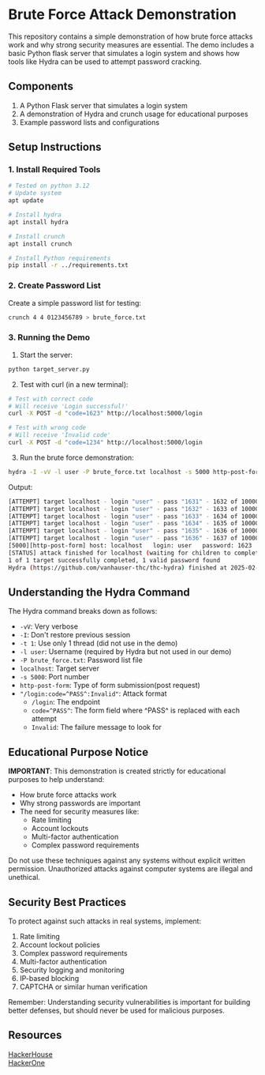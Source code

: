 # Brute Force Attack Demonstration

This repository contains a simple demonstration of how brute force attacks work and why strong security measures are essential. The demo includes a basic Python  flask server that simulates a login system and shows how tools like Hydra can be used to attempt password cracking.

## Components

1. A Python Flask server that simulates a login system
2. A demonstration of Hydra and crunch usage for educational purposes
3. Example password lists and configurations

## Setup Instructions

### 1. Install Required Tools

```bash
# Tested on python 3.12
# Update system
apt update

# Install hydra
apt install hydra

# Install crunch
apt install crunch

# Install Python requirements
pip install -r ../requirements.txt 
```

### 2. Create Password List

Create a simple password list for testing:

```bash
crunch 4 4 0123456789 > brute_force.txt
```

### 3. Running the Demo

1. Start the server:
```bash
python target_server.py
```

2. Test with curl (in a new terminal):
```bash
# Test with correct code
# Will receive 'Login successful!'
curl -X POST -d "code=1623" http://localhost:5000/login

# Test with wrong code
# Will receive 'Invalid code'
curl -X POST -d "code=1234" http://localhost:5000/login
```

3. Run the brute force demonstration:
```bash
hydra -I -vV -l user -P brute_force.txt localhost -s 5000 http-post-form "/login:code=^PASS^:Invalid"
```
  
Output:
```bash
[ATTEMPT] target localhost - login "user" - pass "1631" - 1632 of 10000 [child 5] (0/0)
[ATTEMPT] target localhost - login "user" - pass "1632" - 1633 of 10000 [child 10] (0/0)
[ATTEMPT] target localhost - login "user" - pass "1633" - 1634 of 10000 [child 9] (0/0)
[ATTEMPT] target localhost - login "user" - pass "1634" - 1635 of 10000 [child 11] (0/0)
[ATTEMPT] target localhost - login "user" - pass "1635" - 1636 of 10000 [child 4] (0/0)
[ATTEMPT] target localhost - login "user" - pass "1636" - 1637 of 10000 [child 2] (0/0)
[5000][http-post-form] host: localhost   login: user   password: 1623
[STATUS] attack finished for localhost (waiting for children to complete tests)
1 of 1 target successfully completed, 1 valid password found
Hydra (https://github.com/vanhauser-thc/thc-hydra) finished at 2025-02-23 14:07:35

```

## Understanding the Hydra Command

The Hydra command breaks down as follows:
- `-vV`: Very verbose
- `-I`: Don't restore previous session
- `-t 1`: Use only 1 thread (did not use in the demo) 
- `-l user`: Username (required by Hydra but not used in our demo)
- `-P brute_force.txt`: Password list file
- `localhost`: Target server
- `-s 5000`: Port number
- `http-post-form`: Type of form submission(post request)
- `"/login:code=^PASS^:Invalid"`: Attack format
  - `/login`: The endpoint
  - `code=^PASS^`: The form field where ^PASS^ is replaced with each attempt
  - `Invalid`: The failure message to look for

## Educational Purpose Notice

**IMPORTANT**: This demonstration is created strictly for educational purposes to help understand:
- How brute force attacks work
- Why strong passwords are important
- The need for security measures like:
  - Rate limiting
  - Account lockouts
  - Multi-factor authentication
  - Complex password requirements

Do not use these techniques against any systems without explicit written permission. Unauthorized attacks against computer systems are illegal and unethical.

## Security Best Practices

To protect against such attacks in real systems, implement:
1. Rate limiting
2. Account lockout policies
3. Complex password requirements
4. Multi-factor authentication
5. Security logging and monitoring
6. IP-based blocking
7. CAPTCHA or similar human verification

Remember: Understanding security vulnerabilities is important for building better defenses, but should never be used for malicious purposes.

## Resources

[HackerHouse](https://www.zdnet.com/article/a-hacker-figured-out-how-to-brute-force-an-iphone-passcode/)  
[HackerOne](https://hackerone.com/reports/1257586)
